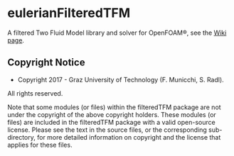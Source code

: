 eulerianFilteredTFM
==
A filtered Two Fluid Model library and solver for OpenFOAM®, see the [Wiki page](https://github.com/fmuni/filteredTFM/wiki/solvers).

Copyright Notice
------------------

- Copyright 2017 - Graz University of Technology (F. Municchi, S. Radl).

All rights reserved.

Note that some modules (or files) within the filteredTFM package are not under the copyright of the above copyright holders. These modules (or files) are included in the filteredTFM package with a valid open-source license. Please see the text in the source files, or the corresponding sub-directory, for more detailed information on copyright and the license that applies for these files.

